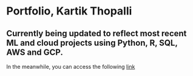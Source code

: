 # Portfolio, Kartik Thopalli
## Currently being updated to reflect most recent ML and cloud projects using Python, R, SQL, AWS and GCP.
In the meanwhile, you can access the following [link](https://github.com/kt2795/Kartik_Portfolio/tree/main)
